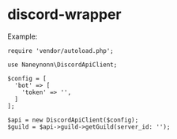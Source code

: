 # discord-wrapper

Example:
```
require 'vendor/autoload.php';

use Naneynonn\DiscordApiClient;

$config = [
  'bot' => [
    'token' => '',
  ]
];

$api = new DiscordApiClient($config);
$guild = $api->guild->getGuild(server_id: '');
```
